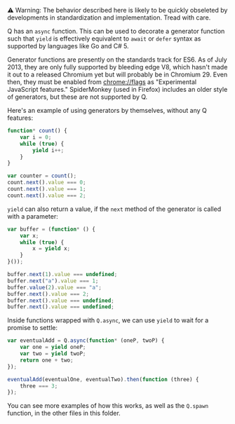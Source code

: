 :warning: Warning: The behavior described here is likely to be quickly
obseleted by developments in standardization and implementation.  Tread with
care.

Q has an `async` function.  This can be used to decorate a generator function
such that `yield` is effectively equivalent to `await` or `defer` syntax as
supported by languages like Go and C# 5.

Generator functions are presently on the standards track for ES6.  As of July
2013, they are only fully supported by bleeding edge V8, which hasn't made it
out to a released Chromium yet but will probably be in Chromium 29. Even then,
they must be enabled from [chrome://flags](chrome://flags) as "Experimental
JavaScript features." SpiderMonkey (used in Firefox) includes an older style of
generators, but these are not supported by Q.

Here's an example of using generators by themselves, without any Q features:

```js
function* count() {
    var i = 0;
    while (true) {
        yield i++;
    }
}

var counter = count();
count.next().value === 0;
count.next().value === 1;
count.next().value === 2;
```

`yield` can also return a value, if the `next` method of the generator is
called with a parameter:

```js
var buffer = (function* () {
    var x;
    while (true) {
        x = yield x;
    }
}());

buffer.next(1).value === undefined;
buffer.next("a").value === 1;
buffer.value(2).value === "a";
buffer.next().value === 2;
buffer.next().value === undefined;
buffer.next().value === undefined;
```

Inside functions wrapped with `Q.async`, we can use `yield` to wait for a
promise to settle:

```js
var eventualAdd = Q.async(function* (oneP, twoP) {
    var one = yield oneP;
    var two = yield twoP;
    return one + two;
});

eventualAdd(eventualOne, eventualTwo).then(function (three) {
    three === 3;
});
```
You can see more examples of how this works, as well as the `Q.spawn` function,
in the other files in this folder.

